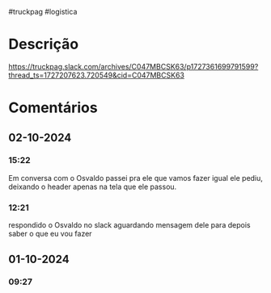 #truckpag #logistica 
# Descrição 
https://truckpag.slack.com/archives/C047MBCSK63/p1727361699791599?thread_ts=1727207623.720549&cid=C047MBCSK63

# Comentários
## 02-10-2024
### 15:22
Em conversa com o Osvaldo passei pra ele que vamos fazer igual ele pediu, deixando o header apenas na tela que ele passou. 
### 12:21
respondido o Osvaldo no slack aguardando mensagem dele para depois saber o que eu vou fazer
## 01-10-2024
### 09:27
